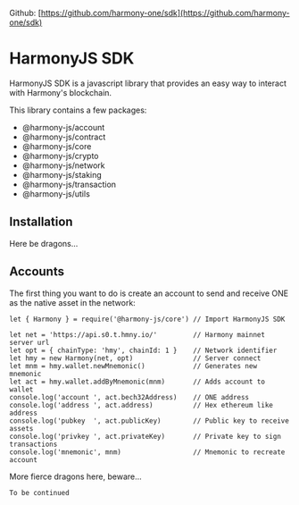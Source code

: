 Github: [https://github.com/harmony-one/sdk](https://github.com/harmony-one/sdk)

# HarmonyJS SDK

HarmonyJS SDK is a javascript library that provides an easy way to interact with Harmony's blockchain.

This library contains a few packages:

- @harmony-js/account
- @harmony-js/contract
- @harmony-js/core
- @harmony-js/crypto
- @harmony-js/network
- @harmony-js/staking
- @harmony-js/transaction
- @harmony-js/utils

## Installation

Here be dragons...

## Accounts

The first thing you want to do is create an account to send and receive ONE as the native asset in the network:

``` JS
let { Harmony } = require('@harmony-js/core') // Import HarmonyJS SDK

let net = 'https://api.s0.t.hmny.io/'         // Harmony mainnet server url
let opt = { chainType: 'hmy', chainId: 1 }    // Network identifier
let hmy = new Harmony(net, opt)               // Server connect
let mnm = hmy.wallet.newMnemonic()            // Generates new mnemonic
let act = hmy.wallet.addByMnemonic(mnm)       // Adds account to wallet
console.log('account ', act.bech32Address)    // ONE address
console.log('address ', act.address)          // Hex ethereum like address
console.log('pubkey  ', act.publicKey)        // Public key to receive assets
console.log('privkey ', act.privateKey)       // Private key to sign transactions
console.log('mnemonic', mnm)                  // Mnemonic to recreate account
```

More fierce dragons here, beware...

`To be continued`